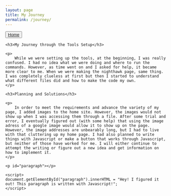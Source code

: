```yaml
---
layout: page
title: My Journey
permalink: /journey/
---
```


<html lang="en">
    <button><a href="http://127.0.0.1:4100/Arnav_2025/">Home</a></button>

    <h3>My Journey through the Tools Setup</h3>

    <p>
        While we were setting up the tools, at the beginning, I was really confused. I had no idea what we were doing and where to run the commands. However, as time went on and I asked for help, it became more clear to me. When we were making the nighthawk page, same thing. I was completely clueless at first but then I started to understand what different files did and how to make the code my own.
    </p>

    <h3>Planning and Solutions</h3>

    <p>
        In order to meet the requirements and advance the variety of my page, I added images to the home site. However, the images would not show up when I was accessing them through a file. After some trial and error, I eventually figured out (with some help) that using the image adress of a google image would allow it to show up on the page. However, the image addresses are unbearably long, but I had to live with that cluttering up my home page. I had also planned to write things with Javascript or make a button that works through Javascript, but neither of those have worked for me. I will either continue to attempt the writing or figure out a new idea and get information on how to implement it.
    </p>

    <p id="paragraph"></p>

    <script>
    document.getElementById("paragraph").innerHTML = "Hey! I figured it out! This paragraph is written with Javascript!";
    </script>
</html>

